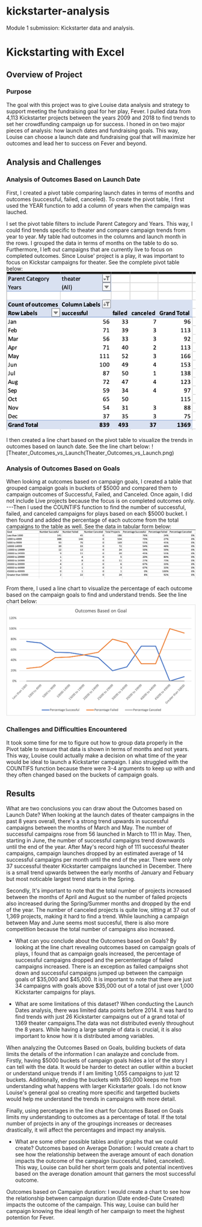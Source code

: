 # kickstarter-analysis
Module 1 submission: Kickstarter data and analysis. 
# Kickstarting with Excel

## Overview of Project

### Purpose
The goal with this project was to give Louise data analysis and strategy to support meeting the fundraising goal for her play, Fever. I pulled data from 4,113 Kickstarter projects between the years 2009 and 2018 to find trends to set her crowdfunding campaign up for success. I honed in on two major pieces of analysis: how launch dates and fundraising goals. This way, Louise can choose a launch date and fundraising goal that will maximize her outcomes and lead her to success on Fever and beyond. 

## Analysis and Challenges

### Analysis of Outcomes Based on Launch Date
First, I created a pivot table comparing launch dates in terms of months and outcomes (successful, failed, canceled). To create the pivot table, I first used the YEAR function to add a column of years when the campaign was lauched. 

I set the pivot table filters to include Parent Category and Years. This way, I could find trends specific to theater and compare campaign trends from year to year. My table had outcomes in the columns and launch month in the rows. I grouped the data in terms of months on the table to do so. Furthermore, I left out campaigns that are currently live to focus on completed outcomes. Since Louise' project is a play, it was important to focus on Kickstar campaigns for theater. See the complete pivot table below: 
<br/>![LDPivot](LDPivot.png)<br/>

I then created a line chart based on the pivot table to visualize the trends in outcomes based on  launch date. See the line chart below: ![Theater_Outcomes_vs_Launch(Theater_Outcomes_vs_Launch.png) <br/>

### Analysis of Outcomes Based on Goals
When looking at outcomes based on campaign goals, I created a table that grouped campaign goals in buckets of $5000 and compared them to campaign outcomes of Successful, Failed, and Canceled. Once again, I did not include Live projects because the focus is on completed outcomes only. 
---Then I used the COUNTIFS function to find the number of successful, failed, and canceled campaigns for plays based on each $5000 bucket. I then found and added the percentage of each outcome from the total campaigns to the table as well. See the data in tabular form below: <br/>![OGTable](OGTable.png)<br/>

From there, I used a line chart to visualize the percentage of each outcome based on the campaign goals to find and understand trends. See the line chart below: <br/> ![Outcomes_vs_Goals](Outcomes_vs_Goals.png)<br/> 

### Challenges and Difficulties Encountered
It took some time for me to figure out how to group data properly in the Pivot table to ensure that data is shown in terms of months and not years. This way, Louise could actually make a decision on what time of the year would be ideal to launch a Kickstarter campaign. I also struggled with the COUNTIFS function because there were 3-4 arguments to keep up with and they often changed based on the buckets of campaign goals.

## Results

What are two conclusions you can draw about the Outcomes based on Launch Date?
When looking at the launch dates of theater campaigns in the past 8 years overall, there's a strong trend upwards in successful campaigns between the months of March and May. The number of successful campaigns rose from 56 launched in March to 111 in May. Then, starting in June, the number of successful campaigns trend downwards until the end of the year. After May's record high of 111 successful theater campaigns, campaign launches dropped by an estimated average of 14 successful campaigns per month until the end of the year. There were only 37 successful theater Kickstarter campaigns launched in December. There is a small trend upwards between the early months of January and Febuary but most noticable largest trend starts in the Spring.

Secondly, It's important to note that the total number of projects increased between the months of April and August so the number of failed projects also increased during the Spring/Summer months and dropped by the end of the year.  The number of canceled projects is quite low, sitting at 37 out of 1,369 projects, making it hard to find a trend. While launching a campaign between May and June seems most succesful, there is also more competition because the total number of campaigns also increased. 

- What can you conclude about the Outcomes based on Goals?
By looking at the line chart revealing outcomes based on campaign goals of plays, I found that as campaign goals increased, the percentage of successful campaigns dropped and the percententage of failed campaigns increased. There is an exception as failed campaigns shot down and successful campaigns jumped up between the campaign goals of $35,000 and $45,000. It is important to note that there are just 34 campaigns with goals above $35,000 out of a total of just over 1,000 Kickstarter campaigns for plays. 

- What are some limitations of this dataset?
When conducting the Launch Dates analysis, there was limited data points before 2014. It was hard to find trends with just 26 Kickstarter campaigns out of a grand total of 1369 theater campaigns.The data was not distributed evenly throughout the 8 years. While having a large sample of data is crucial, it is also important to know how it is distributed among variables. 

When analyzing the Outcomes Based on Goals, building buckets of data limits the details of the information I can analayze and conclude from. Firstly, having $5000 buckets of campaign goals hides a lot of the story I can tell with the data. It would be harder to detect an outlier within a bucket or understand unique trends if I am limiting 1,055 campaigns to just 12 buckets. Additionally, ending the buckets with $50,000 keeps me from understanding what happens with larger Kickstarter goals. I do not know Louise's general goal so creating more specific and targetted buckets would help me understand the trends in campaigns with more detail. 

Finally, using percetages in the line chart for Outcomes Based on Goals limits my understanding to outcomes as a percentage of total. If the total number of projects in any of the groupings increases or decreases drastically, it will affect the percentages and impact my analysis. 

- What are some other possible tables and/or graphs that we could create?
Outcomes based on Average Donation: I would create a chart to see how the relationship between the average amount of each donation impacts the outcome of the campaign (successful, failed, canceled). This way, Louise can build her short term goals and potential incentives based on the average donation amount that garners the most successful outcome. 

Outcomes based on Campaign duration: I would create a chart to see how the relationship between campaign duration (Date ended-Date Created) impacts the outcome of the campaign. This way, Louise can build her campaign knowing the ideal length of her campaign to meet the highest potention for Fever. 
